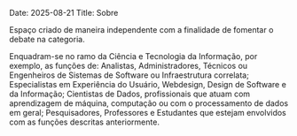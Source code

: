 Date: 2025-08-21
Title: Sobre

Espaço criado de maneira independente com a finalidade de fomentar o debate na categoria.

Enquadram-se no ramo da Ciência e Tecnologia da Informação, por exemplo, as funções de: Analistas, Administradores, Técnicos ou Engenheiros de Sistemas de Software ou Infraestrutura correlata; Especialistas em Experiência do Usuário, Webdesign, Design de Software e da Informação; Cientistas de Dados, profissionais que atuam com aprendizagem de máquina, computação ou com o processamento de dados em geral; Pesquisadores, Professores e Estudantes que estejam envolvidos com as funções descritas anteriormente.
